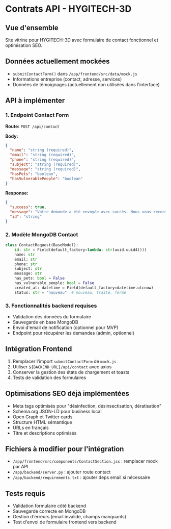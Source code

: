 # Contrats API - HYGITECH-3D

## Vue d'ensemble
Site vitrine pour HYGITECH-3D avec formulaire de contact fonctionnel et optimisation SEO.

## Données actuellement mockées
- `submitContactForm()` dans `/app/frontend/src/data/mock.js`
- Informations entreprise (contact, adresse, services)
- Données de témoignages (actuellement non utilisées dans l'interface)

## API à implémenter

### 1. Endpoint Contact Form
**Route:** `POST /api/contact`

**Body:**
```json
{
  "name": "string (required)",
  "email": "string (required)",
  "phone": "string (required)", 
  "subject": "string (required)",
  "message": "string (required)",
  "hasPets": "boolean",
  "hasVulnerablePeople": "boolean"
}
```

**Response:**
```json
{
  "success": true,
  "message": "Votre demande a été envoyée avec succès. Nous vous recontacterons sous 24h.",
  "id": "string"
}
```

### 2. Modèle MongoDB Contact
```python
class ContactRequest(BaseModel):
    id: str = Field(default_factory=lambda: str(uuid.uuid4()))
    name: str
    email: str
    phone: str
    subject: str
    message: str
    has_pets: bool = False
    has_vulnerable_people: bool = False
    created_at: datetime = Field(default_factory=datetime.utcnow)
    status: str = "nouveau"  # nouveau, traité, fermé
```

### 3. Fonctionnalités backend requises
- Validation des données du formulaire
- Sauvegarde en base MongoDB
- Envoi d'email de notification (optionnel pour MVP)
- Endpoint pour récupérer les demandes (admin, optionnel)

## Intégration Frontend
1. Remplacer l'import `submitContactForm` de `mock.js`
2. Utiliser `${BACKEND_URL}/api/contact` avec axios
3. Conserver la gestion des états de chargement et toasts
4. Tests de validation des formulaires

## Optimisations SEO déjà implémentées
- Meta tags optimisés pour "désinfection, désinsectisation, dératisation"
- Schema.org JSON-LD pour business local
- Open Graph et Twitter cards
- Structure HTML sémantique
- URLs en français
- Titre et descriptions optimisés

## Fichiers à modifier pour l'intégration
- `/app/frontend/src/components/ContactSection.jsx` : remplacer mock par API
- `/app/backend/server.py` : ajouter route contact
- `/app/backend/requirements.txt` : ajouter deps email si nécessaire

## Tests requis
- Validation formulaire côté backend
- Sauvegarde correcte en MongoDB
- Gestion d'erreurs (email invalide, champs manquants)
- Test d'envoi de formulaire frontend vers backend